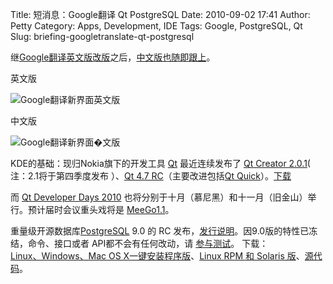 Title: 短消息：Google翻译 Qt PostgreSQL
Date: 2010-09-02 17:41
Author: Petty
Category: Apps, Development, IDE
Tags: Google, PostgreSQL, Qt
Slug: briefing-googletranslate-qt-postgresql

继[Google翻译英文版改版](http://translate.google.com/)之后，[中文版也随即跟上](http://translate.google.cn/#)。

英文版  

![Google翻译新界面英文版](http://image155.poco.cn/mypoco/myphoto/20100902/23/5563449920100902232338069.png)

中文版

![Google翻译新界面�文版](http://image155.poco.cn/mypoco/myphoto/20100902/23/5563449920100902232245075.png)

KDE的基础：现归Nokia旗下的开发工具 [Qt](http://qt.nokia.com/)
最近连续发布了 [Qt Creator
2.0.1](http://qt.nokia.com/developer/changes/changes-qtcreator-2.0.1)(
注：2.1将于第四季度发布 ）、[Qt 4.7
RC](http://qt.nokia.com/about/news/qt-4.7-release-candidate-available)（主要改进包括[Qt
Quick](http://qt.nokia.com/developer/qt-qtcreator-prerelease)）。[下载](http://qt.nokia.com/downloads)

而 [Qt Developer Days 2010](http://qt.nokia.com/qtdevdays2010)
也将分别于十月（慕尼黑）和十一月（旧金山）举行。预计届时会议重头戏将是
[MeeGo1.1](http://www.intomobile.com/2010/08/31/ultrabrief-meego-1-1-to-land-in-october-2010-1-2-in-april-2011/)。

重量级开源数据库[PostgreSQL](http://www.postgresql.org/) 9.0 的 RC
发布，[发行说明](http://developer.postgresql.org/pgdocs/postgres/release-9-0.html)。因9.0版的特性已冻结，命令、接口或者
API都不会有任何改动，请
[参与测试](http://www.postgresql.org/developer/beta)。 下载：  
[Linux、Windows、Mac OS
X一键安装程序版](http://www.enterprisedb.com/products/pgdownload.do)、[Linux
RPM 和 Solaris
版](http://www.postgresql.org/ftp/binary/v9.0rc1/)、[源代码](http://www.postgresql.org/ftp/source/v9.0rc1/)。

